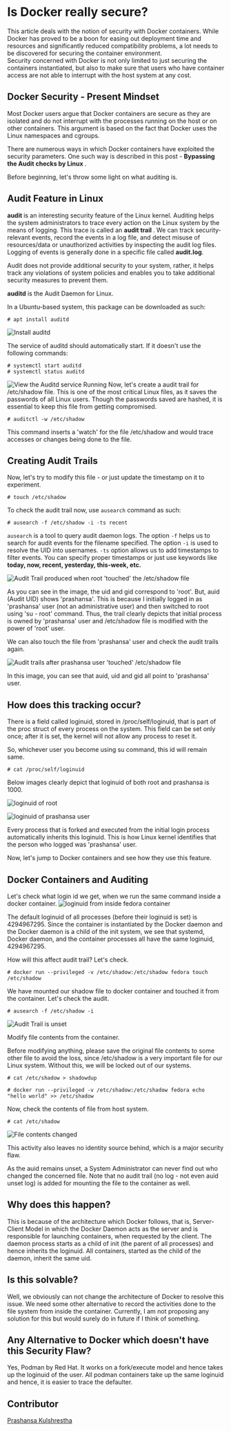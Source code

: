 # Is Docker really secure?

This article deals with the notion of security with Docker containers. While Docker has proved to be a boon for easing out deployment 
time and resources and significantly reduced compatibility problems, a lot needs to be discovered for securing the container environment.  
Security concerned with Docker is not only limited to just securing the containers instantiated, but also to make sure that users
who have container access are not able to interrupt with the host system at any cost.

## Docker Security - Present Mindset

Most Docker users argue that Docker containers are secure as they are isolated and do not interrupt with the processes running on the host or on other containers.
This argument is based on the fact that Docker uses the Linux namespaces and cgroups. 

There are numerous ways in which Docker containers have exploited the security parameters. One such way is described in this post - <b> Bypassing the Audit checks by Linux </b>.

Before beginning, let's throw some light on what auditing is.

## Audit Feature in Linux

<b> audit </b> is an interesting security feature of the Linux kernel. Auditing helps the system administrators to trace every action on the Linux system by the means of logging. This trace is called an <b> audit trail </b>. We can track security-relevant events, record the events in a log file, and detect misuse of resources/data or unauthorized activities by inspecting the audit log files. Logging of events is generally done in a specific file called <b> audit.log</b>.

Audit does not provide additional security to your system, rather, it helps track any violations of system policies and enables you to take additional security measures to prevent them.

<b>auditd</b> is the Audit Daemon for Linux.

In a Ubuntu-based system, this package can be downloaded as such:

```
# apt install auditd
```
![Install auditd](https://github.com/Prashansa-K/Docker/blob/master/Security/auditd-running.PNG)

The service of auditd should automatically start. If it doesn't use the following commands:

```
# systemctl start auditd
# systemctl status auditd
```
![View the Auditd service Running](https://github.com/Prashansa-K/Docker/blob/master/Security/auditd-running.PNG)
Now, let's create a audit trail for /etc/shadow file. This is one of the most critical Linux files, as it saves the passwords of all Linux users. Though the passwords saved are hashed, it is essential to keep this file from getting compromised.

```
# auditctl -w /etc/shadow
```

This command inserts a 'watch' for the file /etc/shadow and would trace accesses or changes being done to the file.


## Creating Audit Trails

Now, let's try to modify this file - or just update the timestamp on it to experiment.

```
# touch /etc/shadow
```

To check the audit trail now, use `ausearch` command as such:

```
# ausearch -f /etc/shadow -i -ts recent
```

`ausearch` is a tool to query audit daemon logs. The option `-f` helps us to search for audit events for the filename specified. 
The option `-i` is used to resolve the UID into usernames. `-ts` option allows us to add timestamps to filter events. You can specify proper timestamps or just use keywords like <b> today, now, recent, yesterday, this-week, etc. </b>

![Audit Trail produced when root 'touched' the /etc/shadow file](https://github.com/Prashansa-K/Docker/blob/master/Security/ausearch-shadow.PNG)

As you can see in the image, the uid and gid correspond to 'root'. But, auid (Audit UID) shows 'prashansa'. This is because I initially logged in as 'prashansa' user (not an administrative user) and then switched to root using 'su - root' command.
Thus, the trail clearly depicts that initial process is owned by 'prashansa' user and /etc/shadow file is modified with the power of 'root' user.

We can also touch the file from 'prashansa' user and check the audit trails again.

![Audit trails after prashansa user 'touched' /etc/shadow file](https://github.com/Prashansa-K/Docker/blob/master/Security/ausearch-with-onlyprash.png)

In this image, you can see that auid, uid and gid all point to 'prashansa' user.

## How does this tracking occur?

There is a field called loginuid, stored in /proc/self/loginuid, that is part of the proc struct of every process on the system. This field can be set only once; after it is set, the kernel will not allow any process to reset it.

So, whichever user you become using su command, this id will remain same.

```
# cat /proc/self/loginuid
```

Below images clearly depict that loginuid of both root and prashansa is 1000.

![loginuid of root](https://github.com/Prashansa-K/Docker/blob/master/Security/loginid-root.PNG)

![loginuid of prashansa user](https://github.com/Prashansa-K/Docker/blob/master/Security/prash-loginuid.PNG)


Every process that is forked and executed from the initial login process automatically inherits this loginuid. This is how Linux kernel identifies that the person who logged was 'prashansa' user.

Now, let's jump to Docker containers and see how they use this feature.

## Docker Containers and Auditing

Let's check what login id we get, when we run the same command inside a docker container.
![loginuid from inside fedora container](https://github.com/Prashansa-K/Docker/blob/master/Security/loginid-docker.PNG)

The default loginuid of all processes (before their loginuid is set) is 4294967295. Since the container is instantiated by the Docker daemon and the Docker daemon is a child of the init system, we see that systemd, Docker daemon, and the container processes all have the same loginuid, 4294967295.

How will this affect audit trail? Let's check.

```
# docker run --privileged -v /etc/shadow:/etc/shadow fedora touch /etc/shadow
```

We have mounted our shadow file to docker container and touched it from the container. Let's check the audit.

```
# ausearch -f /etc/shadow -i
```

![Audit Trail is unset](https://github.com/Prashansa-K/Docker/blob/master/Security/fedora-shadow-touch-unset.PNG)

Modify file contents from the container.

Before modifying anything, please save the original file contents to some other file to avoid the loss, since /etc/shadow is a very important file for our Linux system. Without this, we will be locked out of our systems.

```
# cat /etc/shadow > shadowdup
```

```
# docker run --privileged -v /etc/shadow:/etc/shadow fedora echo "hello world" >> /etc/shadow
```
Now, check the contents of file from host system.

```
# cat /etc/shadow
```

![File contents changed](https://github.com/Prashansa-K/Docker/blob/master/Security/original-modified.PNG)

This activity also leaves no identity source behind, which is a major security flaw.

As the auid remains unset, a System Administrator can never find out who changed the concerned file.
Note that no audit trail (no log - not even auid unset log) is added for mounting the file to the container as well. 

## Why does this happen?

This is because of the architecture which Docker follows, that is, Server-Client Model in which the Docker Daemon acts as the server and is responsible for launching containers, when requested by the client. The daemon process starts as a child of init (the parent of all processes) and hence inherits the loginuid. All containers, started as the child of the daemon, inherit the same uid. 

## Is this solvable?

Well, we obviously can not change the architecture of Docker to resolve this issue. We need some other alternative to record the activities done to the file system from inside the container. Currently, I am not proposing any solution for this but would surely do in future if I think of something.

## Any Alternative to Docker which doesn't have this Security Flaw?

Yes, Podman by Red Hat. It works on a fork/execute model and hence takes up the loginuid of the user. All podman containers take up the same loginuid and hence, it is easier to trace the defaulter.

## Contributor

[Prashansa Kulshrestha](https://github.com/Prashansa-K)
